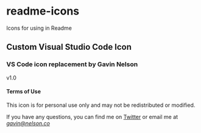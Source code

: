 # readme-icons
Icons for using in Readme

## Custom Visual Studio Code Icon
### VS Code icon replacement by Gavin Nelson
v1.0

#### Terms of Use
This icon is for personal use only and may not be redistributed or modified.

If you have any questions, you can find me on [Twitter](https://twitter.com/Gavmn) or email me at *gavin@nelson.co* 
